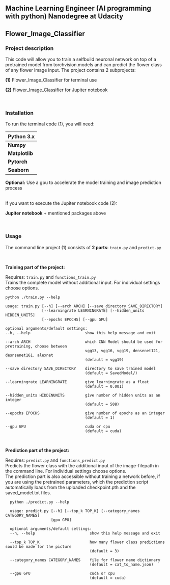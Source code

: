 ## Machine Learning Engineer (AI programming with python) Nanodegree at Udacity 

## Flower_Image_Classifier



### Project description
This code will allow you to train a selfbuild neuronal network on top of a pretrained model from torchvision.models and can predict the flower class of any flower image input. The project contains 2 subprojects:

**(1)** Flower_Image_Classifier for terminal use 

**(2)** Flower_Image_Classifier for Jupiter notebook 

<br/>

### Installation
To run the terminal code (1), you will need:

|**Python 3.x**|
|--------------|
|**Numpy**|
|**Matplotlib**|
|**Pytorch**|
|**Seaborn**|

**Optional:** Use a gpu to accelerate the model training and image prediction process <br/>
<br/>

If you want to execute the Jupiter notebook code (2):

**Jupiter notebook** + mentioned packages above

<br/>


### Usage

The command line project (1) consists of **2 parts**: `train.py` and `predict.py`

<br/>

**Training part of the project:**

Requires: `train.py` and `functions_train.py`\
Trains the complete model without additional input. For individual settings choose options.

  ```
  python ./train.py --help
  
  usage: train.py [--h] [--arch ARCH] [--save_directory SAVE_DIRECTORY]
                  [--learningrate LEARNINGRATE] [--hidden_units HIDDEN_UNITS]
                  [--epochs EPOCHS] [--gpu GPU]
                  
  optional arguments/default settings:
  --h, --help                        show this help message and exit
  
  --arch ARCH                        which CNN Model should be used for pretraining, choose between
                                     vgg13, vgg16, vgg19, densenet121, desnsenet161, alexnet
                                     (default = vgg19)
  
  --save directory SAVE_DIRECTORY    directory to save trained model
                                     (default = SavedModel/)
                                     
  --learningrate LEARNINGRATE        give learningrate as a float
                                     (default = 0.001)
  
  --hidden_units HIDDENUNITS         give number of hidden units as an integer
                                     (default = 508)
                                     
  --epochs EPOCHS                    give number of epochs as an integer
                                     (default = 1)
                                     
  --gpu GPU                          cuda or cpu
                                     (default = cuda)
```
  

<br/>

**Prediction part of the project:**

Requires: `predict.py` and `functions_predict.py` \
Predicts the flower class with the additional input of the image-filepath in the command line. For individual settings choose options. <br/>
The prediction part is also accessible without training a network before, if you are using the pretrained parameters, which the prediction script automatically loads from the uploaded checkpoint.pth and the saved_model.txt files.

```
  python ./predict.py --help
  
  usage: predict.py [--h] [--top_k TOP_K] [--category_names CATEGORY_NAMES]
                    [gpu GPU]
  
  optional arguments/default settings:
  --h, --help                        show this help message and exit
  
  --top_k TOP_K                      how many flower class predictions sould be made for the picture
                                     (default = 3)
  
  --category_names CATEGORY_NAMES    file for flower name dictionary
                                     (default = cat_to_name.json)
  
  --gpu GPU                          cuda or cpu
                                     (default = cuda)
                                     
```
                                     

